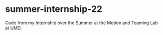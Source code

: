 # summer-internship-22
Code from my Internship over the Summer at the Motion and Teaming Lab at UMD. 
